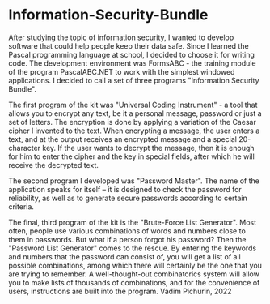 # Information-Security-Bundle
After studying the topic of information security, I wanted to develop software that could help people keep their data safe. Since I learned the Pascal programming language at school, I decided to choose it for writing code. The development environment was FormsABC - the training module of the program PascalABC.NET to work with the simplest windowed applications.
I decided to call a set of three programs "Information Security Bundle".

The first program of the kit was "Universal Coding Instrument" - a tool that allows you to encrypt any text, be it a personal message, password or just a set of letters. The encryption is done by applying a variation of the Caesar cipher I invented to the text. When encrypting a message, the user enters a text, and at the output receives an encrypted message and a special 20-character key. If the user wants to decrypt the message, then it is enough for him to enter the cipher and the key in special fields, after which he will receive the decrypted text. 

The second program I developed was "Password Master". The name of the application speaks for itself – it is designed to check the password for reliability, as well as to generate secure passwords according to certain criteria.

The final, third program of the kit is the "Brute-Force List Generator". Most often, people use various combinations of words and numbers close to them in passwords. But what if a person forgot his password? Then the "Password List Generator" comes to the rescue. By entering the keywords and numbers that the password can consist of, you will get a list of all possible combinations, among which there will certainly be the one that you are trying to remember. A well-thought-out combinatorics system will allow you to make lists of thousands of combinations, and for the convenience of users, instructions are built into the program. 
Vadim Pichurin, 2022
